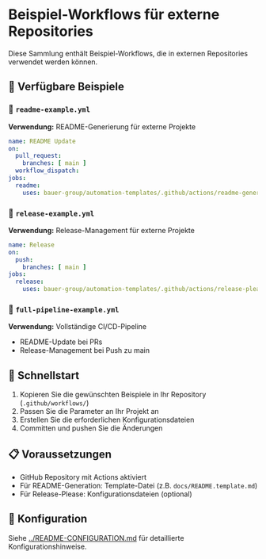 # Beispiel-Workflows für externe Repositories

Diese Sammlung enthält Beispiel-Workflows, die in externen Repositories verwendet werden können.

## 📁 Verfügbare Beispiele

### 📄 `readme-example.yml`
**Verwendung:** README-Generierung für externe Projekte
```yaml
name: README Update
on:
  pull_request:
    branches: [ main ]
  workflow_dispatch:
jobs:
  readme:
    uses: bauer-group/automation-templates/.github/actions/readme-generate@main
```

### 🚀 `release-example.yml`
**Verwendung:** Release-Management für externe Projekte
```yaml
name: Release
on:
  push:
    branches: [ main ]
jobs:
  release:
    uses: bauer-group/automation-templates/.github/actions/release-please@main
```

### 🔧 `full-pipeline-example.yml`
**Verwendung:** Vollständige CI/CD-Pipeline
- README-Update bei PRs
- Release-Management bei Push zu main

## 🚀 Schnellstart

1. Kopieren Sie die gewünschten Beispiele in Ihr Repository (`.github/workflows/`)
2. Passen Sie die Parameter an Ihr Projekt an
3. Erstellen Sie die erforderlichen Konfigurationsdateien
4. Committen und pushen Sie die Änderungen

## 📋 Voraussetzungen

- GitHub Repository mit Actions aktiviert
- Für README-Generation: Template-Datei (z.B. `docs/README.template.md`)
- Für Release-Please: Konfigurationsdateien (optional)

## 🔧 Konfiguration

Siehe [../README-CONFIGURATION.md](../README-CONFIGURATION.md) für detaillierte Konfigurationshinweise.
